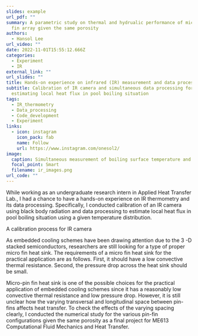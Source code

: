 ```yaml
---
slides: example
url_pdf: ""
summary: A parametric study on thermal and hydrualic performance of micro-pin
  fin array given the same porosity
authors:
  - Hansol Lee
url_video: ""
date: 2022-11-01T15:55:12.666Z
categories:
  - Experiment
  - IR
external_link: ""
url_slides: ""
title: Hands-on experience on infrared (IR) measurement and data processing
subtitle: Calibration of IR camera and simultaneous data processing for
  estimating local heat flux in pool boiling situation
tags:
  - IR_thermometry
  - Data_processing
  - Code_development
  - Experiment
links:
  - icon: instagram
    icon_pack: fab
    name: Follow
    url: https://www.instagram.com/onesol2/
image:
  caption: Simultaneous measurement of boiling surface temperature and heat flux
  focal_point: Smart
  filename: ir_images.png
url_code: ""
---
```

W﻿hile working as an undergraduate research intern in Applied Heat Transfer Lab., I had a chance to have a hands-on experience on IR thermometry and its data processing. Specifically, I conducted calibration of an IR camera using black body radiation and data processing to estimate local heat flux in pool boiling situation using a given temperature distribution.

A﻿ calibration process for IR camera




As embedded cooling schemes have been drawing attention due to the 3 -D stacked semiconductors, researchers are still looking for a type of proper micro fin heat sink. The requirements of a micro fin heat sink for the practical application are as follows. First, it should have a low convective thermal resistance. Second, the pressure drop across the heat sink should be small.

Micro-pin fin heat sink is one of the possible choices for the practical application of embedded cooling schemes since it has a reasonably low convective thermal resistance and low pressure drop. However, it is still unclear how the varying transversal and longitudinal space between pin-fins affects heat transfer. To check the effects of the varying spacing clearly, I conducted the numerical study for the various pin-fin configurations given the same porosity as a final project for ME613 Computational Fluid Mechanics and Heat Transfer.